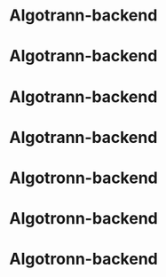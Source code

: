 # Algotrann-backend
# Algotrann-backend
# Algotrann-backend
# Algotrann-backend
# Algotronn-backend
# Algotronn-backend
# Algotronn-backend
